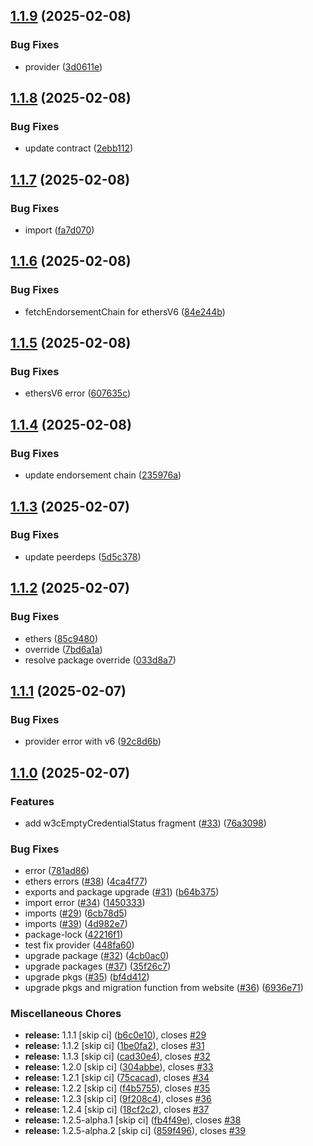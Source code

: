 ## [1.1.9](https://github.com/nghaninn/trustvc/compare/v1.1.8...v1.1.9) (2025-02-08)


### Bug Fixes

* provider ([3d0611e](https://github.com/nghaninn/trustvc/commit/3d0611e68f88218fe7aca88abd575b9824e43276))

## [1.1.8](https://github.com/nghaninn/trustvc/compare/v1.1.7...v1.1.8) (2025-02-08)


### Bug Fixes

* update contract ([2ebb112](https://github.com/nghaninn/trustvc/commit/2ebb112de9a11d1880e3ed18a71872a51cc1900d))

## [1.1.7](https://github.com/nghaninn/trustvc/compare/v1.1.6...v1.1.7) (2025-02-08)


### Bug Fixes

* import ([fa7d070](https://github.com/nghaninn/trustvc/commit/fa7d070b9cf3f980b0a59cd68ced6ec5a60c493a))

## [1.1.6](https://github.com/nghaninn/trustvc/compare/v1.1.5...v1.1.6) (2025-02-08)


### Bug Fixes

* fetchEndorsementChain for ethersV6 ([84e244b](https://github.com/nghaninn/trustvc/commit/84e244b449493e4753b05f209f45fc380441c017))

## [1.1.5](https://github.com/nghaninn/trustvc/compare/v1.1.4...v1.1.5) (2025-02-08)


### Bug Fixes

* ethersV6 error ([607635c](https://github.com/nghaninn/trustvc/commit/607635c514cf66e46798521bef8fcb6c317388a6))

## [1.1.4](https://github.com/nghaninn/trustvc/compare/v1.1.3...v1.1.4) (2025-02-08)


### Bug Fixes

* update endorsement chain ([235976a](https://github.com/nghaninn/trustvc/commit/235976adbf2fc813dfaa30031c7a9ea066a3ab2b))

## [1.1.3](https://github.com/nghaninn/trustvc/compare/v1.1.2...v1.1.3) (2025-02-07)


### Bug Fixes

* update peerdeps ([5d5c378](https://github.com/nghaninn/trustvc/commit/5d5c37855bdb86c909b161f227130dfca7d9c9ee))

## [1.1.2](https://github.com/nghaninn/trustvc/compare/v1.1.1...v1.1.2) (2025-02-07)


### Bug Fixes

* ethers ([85c9480](https://github.com/nghaninn/trustvc/commit/85c94803d4fc4c1a73a7897fd4e42c63ef028b00))
* override ([7bd6a1a](https://github.com/nghaninn/trustvc/commit/7bd6a1adbbc1383bd1d5ad68e74af061a0512be6))
* resolve package override ([033d8a7](https://github.com/nghaninn/trustvc/commit/033d8a727062d9c9df728ab4672afd625ca2e8ab))

## [1.1.1](https://github.com/nghaninn/trustvc/compare/v1.1.0...v1.1.1) (2025-02-07)


### Bug Fixes

* provider error with v6 ([92c8d6b](https://github.com/nghaninn/trustvc/commit/92c8d6b7cd82aac2bda36d33848a9fc23206688f))

## [1.1.0](https://github.com/nghaninn/trustvc/compare/v1.0.2...v1.1.0) (2025-02-07)


### Features

* add w3cEmptyCredentialStatus fragment ([#33](https://github.com/nghaninn/trustvc/issues/33)) ([76a3098](https://github.com/nghaninn/trustvc/commit/76a3098427cd00dc4102c3850475ce4828adaed2))


### Bug Fixes

* error ([781ad86](https://github.com/nghaninn/trustvc/commit/781ad860a35d9fff01a360fc296ef2baac508b4d))
* ethers errors ([#38](https://github.com/nghaninn/trustvc/issues/38)) ([4ca4f77](https://github.com/nghaninn/trustvc/commit/4ca4f775d337ccba51cce6541c13b7e2e4b10ff5))
* exports and package upgrade ([#31](https://github.com/nghaninn/trustvc/issues/31)) ([b64b375](https://github.com/nghaninn/trustvc/commit/b64b375a45c662ee841dc9d20ee69d5ebc6cae21))
* import error ([#34](https://github.com/nghaninn/trustvc/issues/34)) ([1450333](https://github.com/nghaninn/trustvc/commit/145033337e40d1c9fa54933829a095eb83bbe465))
* imports ([#29](https://github.com/nghaninn/trustvc/issues/29)) ([6cb78d5](https://github.com/nghaninn/trustvc/commit/6cb78d5fbb521ab2b514a0da0ad7ed1efd224d74))
* imports ([#39](https://github.com/nghaninn/trustvc/issues/39)) ([4d982e7](https://github.com/nghaninn/trustvc/commit/4d982e7296c14c51f0a9ebc24667a3af780ec3eb))
* package-lock ([42216f1](https://github.com/nghaninn/trustvc/commit/42216f1c40850bd666ed9ac165c71204cf171704))
* test fix provider ([448fa60](https://github.com/nghaninn/trustvc/commit/448fa602d751fa4b7681580aa3e9a29f0bf0f14b))
* upgrade package ([#32](https://github.com/nghaninn/trustvc/issues/32)) ([4cb0ac0](https://github.com/nghaninn/trustvc/commit/4cb0ac0ac0cd4aaa2d16ba639f56001143ab45e9))
* upgrade packages ([#37](https://github.com/nghaninn/trustvc/issues/37)) ([35f26c7](https://github.com/nghaninn/trustvc/commit/35f26c71f029a73cb9498c7fb2201d96c19f432e))
* upgrade pkgs ([#35](https://github.com/nghaninn/trustvc/issues/35)) ([bf4d412](https://github.com/nghaninn/trustvc/commit/bf4d4129d756bfd3a406688117fa8a60d3bc7cd4))
* upgrade pkgs and migration function from website ([#36](https://github.com/nghaninn/trustvc/issues/36)) ([6936e71](https://github.com/nghaninn/trustvc/commit/6936e719d9878957f52764af3e4528273afb7bd3))


### Miscellaneous Chores

* **release:** 1.1.1 [skip ci] ([b6c0e10](https://github.com/nghaninn/trustvc/commit/b6c0e1032056a266845d66606cb2a91ed15e9b8b)), closes [#29](https://github.com/nghaninn/trustvc/issues/29)
* **release:** 1.1.2 [skip ci] ([1be0fa2](https://github.com/nghaninn/trustvc/commit/1be0fa2f8b23058acafee7b9cd1cbe5ef2982b68)), closes [#31](https://github.com/nghaninn/trustvc/issues/31)
* **release:** 1.1.3 [skip ci] ([cad30e4](https://github.com/nghaninn/trustvc/commit/cad30e4e15ce467d155b0f8200d02216ed8829d5)), closes [#32](https://github.com/nghaninn/trustvc/issues/32)
* **release:** 1.2.0 [skip ci] ([304abbe](https://github.com/nghaninn/trustvc/commit/304abbe0c7ae795a6c8856a98a688a2483021016)), closes [#33](https://github.com/nghaninn/trustvc/issues/33)
* **release:** 1.2.1 [skip ci] ([75cacad](https://github.com/nghaninn/trustvc/commit/75cacad94f29d770fcfd0cac35969d4fcd6f2575)), closes [#34](https://github.com/nghaninn/trustvc/issues/34)
* **release:** 1.2.2 [skip ci] ([f4b5755](https://github.com/nghaninn/trustvc/commit/f4b575544b74cf222e04675482d313c090958c78)), closes [#35](https://github.com/nghaninn/trustvc/issues/35)
* **release:** 1.2.3 [skip ci] ([9f208c4](https://github.com/nghaninn/trustvc/commit/9f208c496449cf5ab128ce7b572ec3280be94fb1)), closes [#36](https://github.com/nghaninn/trustvc/issues/36)
* **release:** 1.2.4 [skip ci] ([18cf2c2](https://github.com/nghaninn/trustvc/commit/18cf2c26114e8bdeae58577dbc15c7e66ac7a965)), closes [#37](https://github.com/nghaninn/trustvc/issues/37)
* **release:** 1.2.5-alpha.1 [skip ci] ([fb4f49e](https://github.com/nghaninn/trustvc/commit/fb4f49e0ba75822da70a2dce8cb1f41db05af14f)), closes [#38](https://github.com/nghaninn/trustvc/issues/38)
* **release:** 1.2.5-alpha.2 [skip ci] ([859f496](https://github.com/nghaninn/trustvc/commit/859f496ccec9278aa069777ea0b141c1dbf3c6e4)), closes [#39](https://github.com/nghaninn/trustvc/issues/39)
